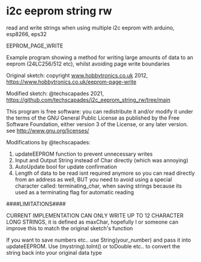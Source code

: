 # i2c eeprom string rw
read and write strings when using multiple i2c eeprom with arduino, esp8266, eps32

EEPROM_PAGE_WRITE

   Example program showing a method for writing large amounts of
   data to an eeprom (24LC256/512 etc), whilst avoiding page write
   boundaries

   Original sketch: copyright www.hobbytronics.co.uk 2012,
   https://www.hobbytronics.co.uk/eeprom-page-write

   Modified sketch: @techscapades 2021,
   https://github.com/techscapades/i2c_eeprom_string_rw/tree/main

   This program is free software: you can redistribute it and/or modify
   it under the terms of the GNU General Public License as published by
   the Free Software Foundation, either version 3 of the License, or
   any later version. see <http://www.gnu.org/licenses/>

   Modifications by @techscapades:
   1. updateEEPROM function to prevent unnecessary writes
   2. Input and Output String instead of Char directly (which was annoying)
   3. AutoUpdate bool for update confirmation
   4. Length of data to be read isnt required anymore so you can 
      read directly from an address as well, BUT you need to avoid 
      using a special character called: terminating_char, when saving 
      strings because its used as a terminating flag for automatic reading

   ####LIMITATIONS####
   
   CURRENT IMPLEMENTATION CAN ONLY WRITE UP TO 12 CHARACTER LONG STRINGS,
   it is defined as maxChar, hopefully I or someone can improve this to match
   the original sketch's function
   
   If you want to save numbers etc.. use String(your_number) and pass it
   into updateEEPROM. Use (mystring).toInt() or toDouble etc.. to convert
   the string back into your original data type
   
   
